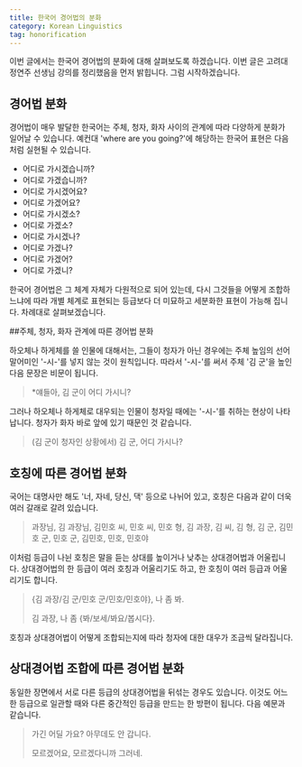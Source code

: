 ```yaml
---
title: 한국어 경어법의 분화
category: Korean Linguistics
tag: honorification
---
```


이번 글에서는 한국어 경어법의 분화에 대해 살펴보도록 하겠습니다. 이번 글은 고려대 정연주 선생님 강의를 정리했음을 먼저 밝힙니다. 그럼 시작하겠습니다.



## 경어법 분화

경어법이 매우 발달한 한국어는 주체, 청자, 화자 사이의 관계에 따라 다양하게 분화가 일어날 수 있습니다. 예컨대 'where are you going?'에 해당하는 한국어 표현은 다음처럼 실현될 수 있습니다.

- 어디로 가시겠습니까?
- 어디로 가겠습니까?
- 어디로 가시겠어요?
- 어디로 가겠어요?
- 어디로 가시겠소?
- 어디로 가겠소?
- 어디로 가시겠나?
- 어디로 가겠나?
- 어디로 가겠어?
- 어디로 가겠니?

한국어 경어법은 그 체계 자체가 다원적으로 되어 있는데, 다시 그것들을 어떻게 조합하느냐에 따라 개별 체계로 표현되는 등급보다 더 미묘하고 세분화한 표현이 가능해 집니다. 차례대로 살펴보겠습니다.





##주체, 청자, 화자 관계에 따른 경어법 분화

하오체나 하게체를 쓸 인물에 대해서는, 그들이 청자가 아닌 경우에는 주체 높임의 선어말어미인 '-시-'를 넣지 않는 것이 원칙입니다. 따라서 '-시-'를 써서 주체 '김 군'을 높인 다음 문장은 비문이 됩니다.

> *얘들아, 김 군이 어디 가시니?

그러나 하오체나 하게체로 대우되는 인물이 청자일 때에는 '-시-'를 취하는 현상이 나타납니다. 청자가 화자 바로 앞에 있기 때문인 것 같습니다.

> (김 군이 청자인 상황에서) 김 군, 어디 가시나?





## 호칭에 따른 경어법 분화

국어는 대명사만 해도 '너, 자네, 당신, 댁' 등으로 나뉘어 있고, 호칭은 다음과 같이 더욱 여러 갈래로 갈려 있습니다.

> 과장님, 김 과장님, 김민호 씨, 민호 씨, 민호 형, 김 과장, 김 씨, 김 형, 김 군, 김민호 군, 민호 군, 김민호, 민호, 민호야

이처럼 등급이 나뉜 호칭은 말을 듣는 상대를 높이거나 낮추는 상대경어법과 어울립니다. 상대경어법의 한 등급이 여러 호칭과 어울리기도 하고, 한 호칭이 여러 등급과 어울리기도 합니다.

> {김 과장/김 군/민호 군/민호/민호야}, 나 좀 봐.
>
> 김 과장, 나 좀 {봐/보세/봐요/봅시다}.

호칭과 상대경어법이 어떻게 조합되는지에 따라 청자에 대한 대우가 조금씩 달라집니다.





## 상대경어법 조합에 따른 경어법 분화

동일한 장면에서 서로 다른 등급의 상대경어법을 뒤섞는 경우도 있습니다. 이것도 어느 한 등급으로 일관할 때와 다른 중간적인 등급을 만드는 한 방편이 됩니다. 다음 예문과 같습니다.

> 가긴 어딜 가요? 아무데도 안 갑니다.
>
> 모르겠어요, 모르겠다니까 그러네.





